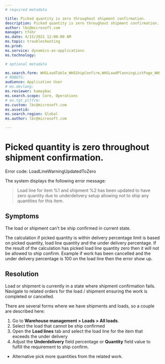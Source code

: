 ```yaml
---
# required metadata

title: Picked quantity is zero throughout shipment confirmation.
description: Picked quantity is zero throughout shipment confirmation.
author: lbc@microsoft.com
manager: tfehr
ms.date: 4/15/2021 12:00:00 AM
ms.topic: troubleshooting
ms.prod: 
ms.service: dynamics-ax-applications
ms.technology: 

# optional metadata

ms.search.form: WHSLoadTable_WHSShipConfirm,WHSLoadPlanningListPage_WHSShipConfirm,WHSLoadPlanningWorkbench_WHSShipConfirm,WHSTransportLoad_WHSShipConfirm,WHSShipPlanningListPage_WHSShipConfirm,WHSShipmentDetails_WHSShipConfirm,WHSWorkTable_WHSShipConfirm,WHSWorkTableListPage_WHSShipConfirm,Dialog_WHSOutboundShipConfirmController_WHSOutboundShipConfirm
# ROBOTS: 
audience: Application User
# ms.devlang: 
ms.reviewer: kamaybac
ms.search.scope: Core, Operations
# ms.tgt_pltfrm: 
ms.custom: lbc@microsoft.com
ms.assetid: 
ms.search.region: Global
ms.author: lbc@microsoft.com

---
```


# Picked quantity is zero throughout shipment confirmation.

Error code: LoadLineWarningUpdatedToZero

The system displays the following error message:

> Load line for item %1 and shipment %2 has been updated to have zero quantity due to underdelivery setup allowing not to ship any quantities for this item.

## Symptoms
The load or shipment can't be ship confirmed in current state.

The calculation if picked quantity is within delivery percentage limit is based on picked quantity, load line quantity and the under delivery percentage.  If the result of the calculation has picked load line quantity zero then it will not be allowed to ship confirm. Example if work has been cancelled and the under delivery percentage is 100 on the load line then the error show up.




## Resolution
Load or shipment is currently in a state where shipment confirmation fails. Navigate to related orders for the load / shipment ensuring the work is completed or cancelled.

There are several forms where we have shipments and loads, so a couple are described here:

1. Go to **Warehouse management \> Loads \> All loads**.
1. Select the load that cannot be ship confirmed
1. Open the **Load lines** tab and select the load line for the item that exceeds the under delivery
1. Adjust the **Underdelivery** field percentage or **Quantity** field value to fulfill the requirement to ship confirm.

- Alternative pick more quantities from the related work.



